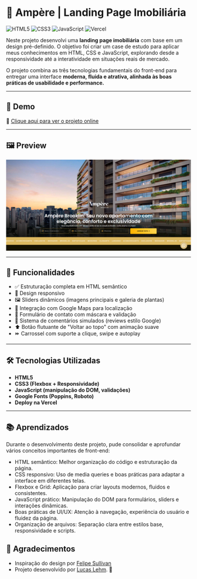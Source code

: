 # 🏡 Ampère | Landing Page Imobiliária

![HTML5](https://img.shields.io/badge/HTML5-E34F26?style=for-the-badge&logo=html5&logoColor=fff)
![CSS3](https://img.shields.io/badge/CSS3-1572B6?style=for-the-badge&logo=css3&logoColor=fff)
![JavaScript](https://img.shields.io/badge/JavaScript-F7DF1E?style=for-the-badge&logo=javascript&logoColor=000)
![Vercel](https://img.shields.io/badge/Deploy-Vercel-000?style=for-the-badge&logo=vercel&logoColor=fff)

Neste projeto desenvolvi uma **landing page imobiliária** com base em um design pré-definido. O objetivo foi criar um case de estudo para aplicar meus conhecimentos em HTML, CSS e JavaScript, explorando desde a responsividade até a interatividade em situações reais de mercado.

O projeto combina as três tecnologias fundamentais do front-end para entregar uma interface **moderna, fluida e atrativa, alinhada às boas práticas de usabilidade e performance.**

---

## 🚀 Demo

🔗 [Clique aqui para ver o projeto online](https://ampere-landing-page.vercel.app/)

---

## 🖼️ Preview

![Preview do projeto](assets/images/preview.png)

---

## 📌 Funcionalidades

- ✅ Estruturação completa em HTML semântico
- 🎨 Design responsivo
- 🖼️ Sliders dinâmicos (imagens principais e galeria de plantas)
- 📍 Integração com Google Maps para localização
- 📑 Formulário de contato com máscara e validação
- 💬 Sistema de comentários simulados (reviews estilo Google)
- ️⬆️ Botão flutuante de "Voltar ao topo" com animação suave
- ⏩ Carrossel com suporte a clique, swipe e autoplay

---

## 🛠️ Tecnologias Utilizadas

- **HTML5**  
- **CSS3 (Flexbox + Responsividade)**  
- **JavaScript (manipulação do DOM, validações)**  
- **Google Fonts (Poppins, Roboto)**  
- **Deploy na Vercel**  

---

## 📚 Aprendizados

Durante o desenvolvimento deste projeto, pude consolidar e aprofundar vários conceitos importantes de front-end:

- HTML semântico: Melhor organização do código e estruturação da página.
- CSS responsivo: Uso de media queries e boas práticas para adaptar a interface em diferentes telas.
- Flexbox e Grid: Aplicação para criar layouts modernos, fluidos e consistentes.
- JavaScript prático: Manipulação do DOM para formulários, sliders e interações dinâmicas.
- Boas práticas de UI/UX: Atenção à navegação, experiência do usuário e fluidez da página.
- Organização de arquivos: Separação clara entre estilos base, responsividade e scripts.

## 🙌 Agradecimentos

- Inspiração do design por [Felipe Sullivan](https://www.behance.net/gallery/205171805/Pagina-de-vendas-Imobiliaria)
- Projeto desenvolvido por [Lucas Lehm](https://github.com/lucaslehm). 🚀